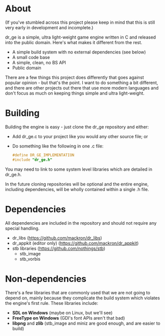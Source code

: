 # About
(If you've stumbled across this project please keep in mind that this is
still very early in development and incomplete.)

dr_ge is a simple, ultra light-weight game engine written in C and released
into the public domain. Here's what makes it different from the rest.
 * A simple build system with no external dependencies (see below)
 * A small code base
 * A simple, clean, no BS API
 * Public domain
 
There are a few things this project does differently that goes against popular
opinion - but that's the point. I want to do something a bit different, and
there are other projects out there that use more modern languages and don't
focus as much on keeping things simple and ultra light-weight.


# Building
Building the engine is easy - just clone the dr_ge repository and either:
 - Add dr_ge.c to your project like you would any other source file; or
 - Do something like the following in one .c file:

    ```c
    #define DR_GE_IMPLEMENTATION
    #include "dr_ge.h"
    ```

You may need to link to some system level libraries which are detailed in
dr_ge.h.

In the future cloning repositories will be optional and the entire engine,
including dependencies, will be wholly contained within a single .h file.


# Dependencies
All dependencies are included in the repository and should not require any
special handling.
 * dr_libs (https://github.com/mackron/dr_libs)
 * dr_appkit (editor only) (https://github.com/mackron/dr_appkit)
 * stb libraries (https://github.com/nothings/stb)
   * stb_image
   * stb_vorbis
 
 
# Non-dependencies
There's a few libraries that are commonly used that we are not going to depend
on, mainly because they complicate the build system which violates the engine's
first rule. These libraries include:

 * **SDL on Windows** (maybe on Linux, but we'll see)
 * **FreeType on Windows** (GDI's font APIs aren't that bad)
 * **libpng** and **zlib** (stb_image and miniz are good enough, and are easier to build)
